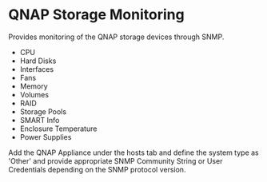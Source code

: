 QNAP Storage Monitoring
=======================

Provides monitoring of the QNAP storage devices through SNMP.

* CPU
* Hard Disks
* Interfaces
* Fans
* Memory
* Volumes
* RAID
* Storage Pools
* SMART Info
* Enclosure Temperature
* Power Supplies

Add the QNAP Appliance under the hosts tab and define the system type as 'Other' and provide appropriate SNMP Community String or User Credentials depending on the SNMP protocol version.
